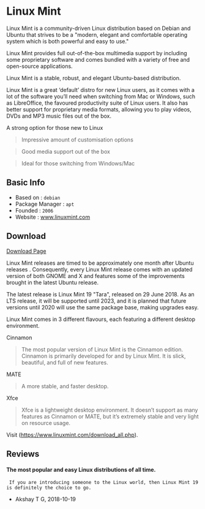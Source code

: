 # Linux Mint

Linux Mint is a community-driven Linux distribution based on Debian and Ubuntu that strives to be a "modern, elegant and comfortable operating system which is both powerful and easy to use."

Linux Mint provides full out-of-the-box multimedia support by including some proprietary software and comes bundled with a variety of free and open-source applications.

Linux Mint is a stable, robust, and elegant Ubuntu-based distribution.

Linux Mint is a great ‘default’ distro for new Linux users, as it comes with a lot of the software you’ll need when switching from Mac or Windows, such as LibreOffice, the favoured productivity suite of Linux users. It also has better support for proprietary media formats, allowing you to play videos, DVDs and MP3 music files out of the box.

A strong option for those new to Linux

>Impressive amount of customisation options

>Good media support out of the box

>Ideal for those switching from Windows/Mac

## Basic Info

* Based on : `debian`
* Package Manager : `apt`
* Founded : `2006`
* Website : www.linuxmint.com

## Download

[Download Page](https://linuxmint.com/download.php)

Linux Mint releases are timed to be approximately one month after Ubuntu releases . Consequently, every Linux Mint release comes with an updated version of both GNOME and X and features some of the improvements brought in the latest Ubuntu release.

The latest release is Linux Mint 19 "Tara", released on 29 June 2018. As an LTS release, it will be supported until 2023, and it is planned that future versions until 2020 will use the same package base, making upgrades easy.

Linux Mint comes in 3 different flavours, each featuring a different desktop environment.

Cinnamon 
>The most popular version of Linux Mint is the Cinnamon edition. Cinnamon is primarily developed for and by Linux Mint. It is slick, beautiful, and full of new features.

MATE
>A more stable, and faster desktop.

Xfce
>Xfce is a lightweight desktop environment. It doesn’t support as many features as Cinnamon or MATE, but it’s extremely stable and very light on resource usage.

Visit (https://www.linuxmint.com/download_all.php).

## Reviews

####  The most popular and easy Linux distributions of all time.

```
 If you are introducing someone to the Linux world, then Linux Mint 19 is definitely the choice to go.
```
- Akshay T G, 2018-10-19


